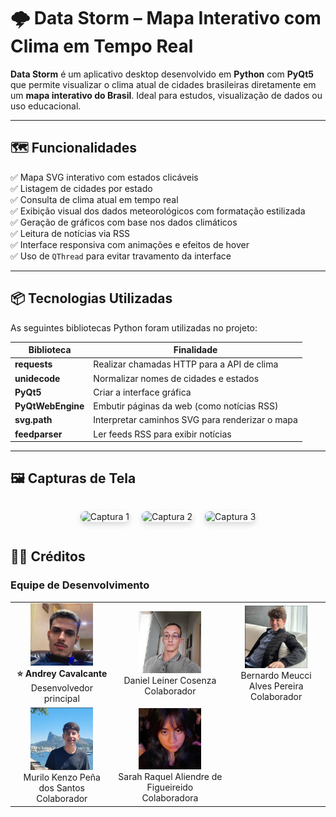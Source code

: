 # 🌩️ Data Storm – Mapa Interativo com Clima em Tempo Real

**Data Storm** é um aplicativo desktop desenvolvido em **Python** com **PyQt5** que permite visualizar o clima atual de cidades brasileiras diretamente em um **mapa interativo do Brasil**. Ideal para estudos, visualização de dados ou uso educacional.

---

## 🗺️ Funcionalidades

✅ Mapa SVG interativo com estados clicáveis  
✅ Listagem de cidades por estado  
✅ Consulta de clima atual em tempo real  
✅ Exibição visual dos dados meteorológicos com formatação estilizada  
✅ Geração de gráficos com base nos dados climáticos  
✅ Leitura de notícias via RSS  
✅ Interface responsiva com animações e efeitos de hover  
✅ Uso de `QThread` para evitar travamento da interface

---

## 📦 Tecnologias Utilizadas

As seguintes bibliotecas Python foram utilizadas no projeto:

| Biblioteca          | Finalidade                                           |
|---------------------|------------------------------------------------------|
| **requests**        | Realizar chamadas HTTP para a API de clima           |
| **unidecode**       | Normalizar nomes de cidades e estados                |
| **PyQt5**           | Criar a interface gráfica                            |
| **PyQtWebEngine**   | Embutir páginas da web (como notícias RSS)           |
| **svg.path**        | Interpretar caminhos SVG para renderizar o mapa      |
| **feedparser**      | Ler feeds RSS para exibir notícias                   |


---

## 🖼️ Capturas de Tela

<div style="display: flex; gap: 20px; flex-wrap: wrap; justify-content: center;">

  <img src="https://github.com/user-attachments/assets/a3181044-7900-4a30-b68c-49eb39ad24a4" 
       alt="Captura 1" 
       style="width: 300px; border-radius: 8px; box-shadow: 0 4px 10px rgba(0,0,0,0.15);">

  <img src="https://github.com/user-attachments/assets/043d64fe-36d7-4ae6-ab44-d6325d2f9dec" 
       alt="Captura 2" 
       style="width: 300px; border-radius: 8px; box-shadow: 0 4px 10px rgba(0,0,0,0.15);">

  <img src="https://github.com/user-attachments/assets/d19b9726-9f2b-4149-9d8b-a5a8e6f648ce" 
       alt="Captura 3" 
       style="width: 300px; border-radius: 8px; box-shadow: 0 4px 10px rgba(0,0,0,0.15);">

</div>


## 👨‍🎓 Créditos

### Equipe de Desenvolvimento

<table>
  <tr>
    <td align="center">
      <img src="Source_Descompilada/templates/fotos/andrey.png" width="100"><br>
      <b>⭐ Andrey Cavalcante</b><br>
      Desenvolvedor principal
    </td>
    <td align="center">
      <img src="Source_Descompilada/templates/fotos/daniel.png" width="100"><br>
      Daniel Leiner Cosenza<br>
      Colaborador
    </td>
    <td align="center">
      <img src="Source_Descompilada/templates/fotos/bernardo.png" width="100"><br>
      Bernardo Meucci Alves Pereira<br>
      Colaborador
    </td>
  </tr>
  <tr>
    <td align="center">
      <img src="Source_Descompilada/templates/fotos/murilo.png" width="100"><br>
      Murilo Kenzo Peña dos Santos<br>
      Colaborador
    </td>
    <td align="center">
      <img src="Source_Descompilada/templates/fotos/sarah.png" width="100"><br>
      Sarah Raquel Aliendre de Figueireido<br>
      Colaboradora
    </td>
    <td></td>
  </tr>
</table>
